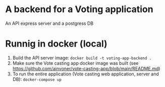 # A backend for a Voting application

An API express server and a postgress DB

# Runnig in docker (local)
1. Build the API server image: `docker build -t voting-app-backend .`
2. Make sure the Vote casting app docker image was built (see https://github.com/ainvoner/vote-casting-app/blob/main/README.md)
3. To run the entire application (Vote casting web application, server and DB): `docker-compose up`